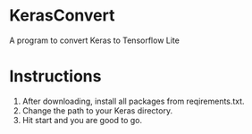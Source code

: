 # KerasConvert
A program to convert Keras to Tensorflow Lite

# Instructions
1. After downloading, install all packages from reqirements.txt.
2. Change the path to your Keras directory.
3. Hit start and you are good to go.

